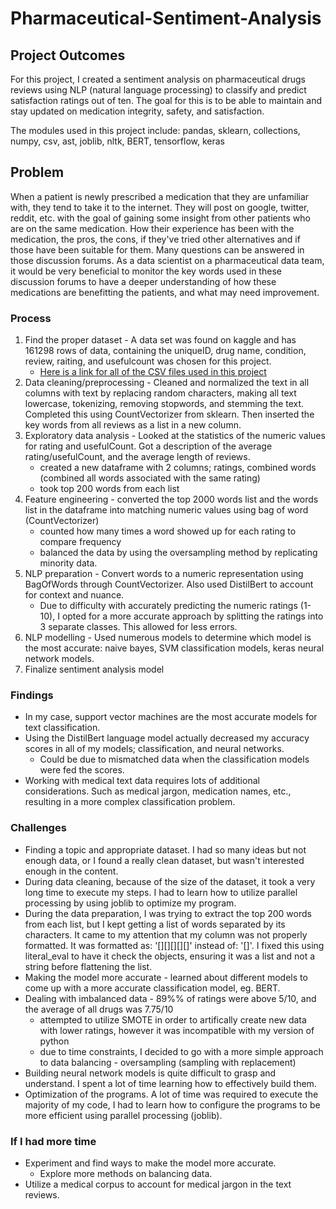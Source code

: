 # Pharmaceutical-Sentiment-Analysis

## Project Outcomes
For this project, I created a sentiment analysis on pharmaceutical drugs reviews using NLP (natural language processing) to classify and predict satisfaction ratings out of ten. The goal for this is to be able to maintain and stay updated on medication integrity, safety, and satisfaction.
 
The modules used in this project include: pandas, sklearn, collections, numpy, csv, ast, joblib, nltk, BERT, tensorflow, keras

## Problem
When a patient is newly prescribed a medication that they are unfamiliar with, they tend to take it to the internet. They will post on google, twitter, reddit, etc. with the goal of gaining some insight from other patients who are on the same medication. How their experience has been with the medication, the pros, the cons, if they've tried other alternatives and if those have been suitable for them. Many questions can be answered in those discussion forums. 
As a data scientist on a pharmaceutical data team, it would be very beneficial to monitor the key words used in these discussion forums to have a deeper understanding of how these medications are benefitting the patients, and what may need improvement. 

### Process
1. Find the proper dataset - A data set was found on kaggle and has 161298 rows of data, containing the uniqueID, drug name, condition, review, raiting, and usefulcount was chosen for this project.
    - [Here is a link for all of the CSV files used in this project](https://drive.google.com/drive/folders/1gsT-tfdP3vDG3DYnOGX5ZRbgIJY3iSVU?usp=share_link)
3. Data cleaning/preprocessing - Cleaned and normalized the text in all columns with text by replacing random characters, making all text lowercase, tokenizing, removing stopwords, and stemming the text. Completed this using CountVectorizer from sklearn. Then inserted the key words from all reviews as a list in a new column.
4. Exploratory data analysis - Looked at the statistics of the numeric values for rating and usefulCount. Got a description of the average rating/usefulCount, and the average length of reviews.
    - created a new dataframe with 2 columns; ratings, combined words (combined all words associated with the same rating)
    - took top 200 words from each list
5. Feature engineering - converted the top 2000 words list and the words list in the dataframe into matching numeric values using bag of word (CountVectorizer)
    - counted how many times a word showed up for each rating to compare frequency 
    - balanced the data by using the oversampling method by replicating minority data.  
6. NLP preparation - Convert words to a numeric representation using BagOfWords through CountVectorizer. Also used DistilBert to account for context and nuance. 
    - Due to difficulty with accurately predicting the numeric ratings (1-10), I opted for a more accurate approach by splitting the ratings into 3 separate classes. This allowed for less errors. 
7. NLP modelling - Used numerous models to determine which model is the most accurate: naive bayes, SVM classification models, keras neural network models. 
8. Finalize sentiment analysis model 

### Findings
- In my case, support vector machines are the most accurate models for text classification.
- Using the DistilBert language model actually decreased my accuracy scores in all of my models; classification, and neural networks. 
    - Could be due to mismatched data when the classification models were fed the scores. 
- Working with medical text data requires lots of additional considerations. Such as medical jargon, medication names, etc., resulting in a more complex classification problem. 

### Challenges
- Finding a topic and appropriate dataset. I had so many ideas but not enough data, or I found a really clean dataset, but wasn't interested enough in the content.
- During data cleaning, because of the size of the dataset, it took a very long time to execute my steps. I had to learn how to utilize parallel processing by using joblib to optimize my program.
- During the data preparation, I was trying to extract the top 200 words from each list, but I kept getting a list of words separated by its characters. It came to my attention that my column was not properly formatted. It was formatted as: '[][][][][]' instead of: '[]'. I fixed this using literal_eval to have it check the objects, ensuring it was a list and not a string before flattening the list. 
- Making the model more accurate - learned about different models to come up with a more accurate classification model, eg. BERT. 
- Dealing with imbalanced data - 89%% of ratings were above 5/10, and the average of all drugs was 7.75/10
    - attempted to utilize SMOTE in order to artifically create new data with lower ratings, however it was incompatible with my version of python
    - due to time constraints, I decided to go with a more simple approach to data balancing - oversampling (sampling with replacement)
- Building neural network models is quite difficult to grasp and understand. I spent a lot of time learning how to effectively build them. 
- Optimization of the programs. A lot of time was required to execute the majority of my code, I had to learn how to configure the programs to be more efficient using parallel processing (joblib).

### If I had more time 
- Experiment and find ways to make the model more accurate. 
    - Explore more methods on balancing data.
- Utilize a medical corpus to account for medical jargon in the text reviews.
